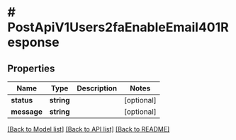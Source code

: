 # # PostApiV1Users2faEnableEmail401Response

## Properties

Name | Type | Description | Notes
------------ | ------------- | ------------- | -------------
**status** | **string** |  | [optional]
**message** | **string** |  | [optional]

[[Back to Model list]](../../README.md#models) [[Back to API list]](../../README.md#endpoints) [[Back to README]](../../README.md)

